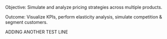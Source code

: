 Objective: Simulate and analyze pricing strategies across multiple products.

Outcome: Visualize KPIs, perform elasticity analysis, simulate competition & segment customers.

ADDING ANOTHER TEST LINE
